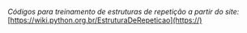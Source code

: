 *Códigos para treinamento de estruturas
de repetição a partir do site:*
[https://wiki.python.org.br/EstruturaDeRepeticao](https://)
